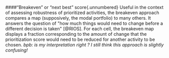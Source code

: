 ####“Breakeven” or “next best” score{.unnumbered}
Useful in the context of assessing robustness of prioritized activities, the breakeven approach compares a map (supposively, the modal portfolio) to many others. It answers the question of "how much things would need to change before a different decision is taken" [@RIOS]. For each cell, the breakeven map displays a fraction corresponding to the amount of change that the prioritization score would need to be reduced for another activity to be chosen. 
*bpb: is my interpretation right ? I still think this approach is slightly confusing!*